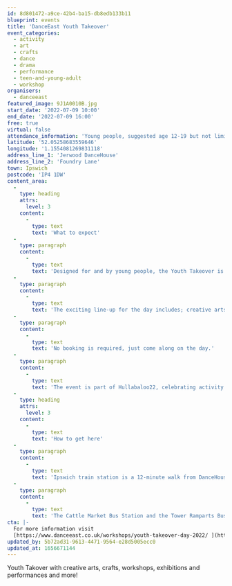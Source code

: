 ```yaml
---
id: 8d801472-a9ce-42b4-ba15-db8edb133b11
blueprint: events
title: 'DanceEast Youth Takeover'
event_categories:
  - activity
  - art
  - crafts
  - dance
  - drama
  - performance
  - teen-and-young-adult
  - workshop
organisers:
  - danceeast
featured_image: 9J1A0010B.jpg
start_date: '2022-07-09 10:00'
end_date: '2022-07-09 16:00'
free: true
virtual: false
attendance_information: 'Young people, suggested age 12-19 but not limited to.'
latitude: '52.05258683559646'
longitude: '1.1554081269831118'
address_line_1: 'Jerwood DanceHouse'
address_line_2: 'Foundry Lane'
town: Ipswich
postcode: 'IP4 1DW'
content_area:
  -
    type: heading
    attrs:
      level: 3
    content:
      -
        type: text
        text: 'What to expect'
  -
    type: paragraph
    content:
      -
        type: text
        text: 'Designed for and by young people, the Youth Takeover is putting young people from the local community at its heart, with space to express their identity and creativity and bring the Jerwood DanceHouse to life with an exciting programme of events and activities curated by their very own Youth Planning Team.'
  -
    type: paragraph
    content:
      -
        type: text
        text: 'The exciting line-up for the day includes; creative arts and crafts workshops, exhibitions, drag runway, pop-up performances, glitter station, DJ, breakdancing and soca dance workshops, music/art/movement jam, chill out zone and a chance to explore the green screen studio.'
  -
    type: paragraph
    content:
      -
        type: text
        text: 'No booking is required, just come along on the day.'
  -
    type: paragraph
    content:
      -
        type: text
        text: 'The event is part of Hullabaloo22, celebrating activity happening in Ipswich through which children and young people can express themselves, develop skills and have a voice through creative and cultural participation.'
  -
    type: heading
    attrs:
      level: 3
    content:
      -
        type: text
        text: 'How to get here'
  -
    type: paragraph
    content:
      -
        type: text
        text: 'Ipswich train station is a 12-minute walk from DanceHouse.'
  -
    type: paragraph
    content:
      -
        type: text
        text: 'The Cattle Market Bus Station and the Tower Ramparts Bus Station are within 15 minutes’ walk and buses run frequently.'
cta: |-
  For more information visit 
  [https://www.danceeast.co.uk/workshops/youth-takeover-day-2022/ ](https://www.danceeast.co.uk/workshops/youth-takeover-day-2022/)
updated_by: 5b72ad31-9613-4471-9564-e28d5005ecc0
updated_at: 1656671144
---
```

Youth Takover with creative arts, crafts, workshops, exhibitions and performances and more!